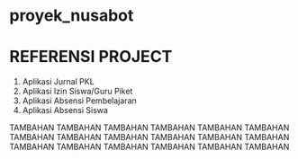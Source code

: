 # proyek_nusabot

  # REFERENSI PROJECT
1. Aplikasi Jurnal PKL
2. Aplikasi Izin Siswa/Guru Piket 
3. Aplikasi Absensi Pembelajaran 
4. Aplikasi Absensi Siswa

TAMBAHAN 
TAMBAHAN 
TAMBAHAN 
TAMBAHAN 
TAMBAHAN 
TAMBAHAN 
TAMBAHAN 
TAMBAHAN 
TAMBAHAN 
TAMBAHAN 
TAMBAHAN 
TAMBAHAN 
TAMBAHAN 
TAMBAHAN 
TAMBAHAN 
TAMBAHAN 
TAMBAHAN 
TAMBAHAN 